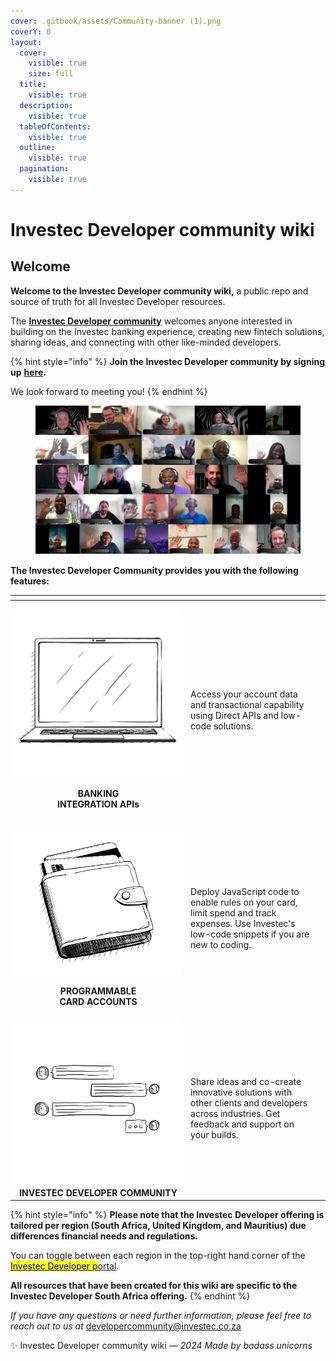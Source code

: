```yaml
---
cover: .gitbook/assets/Community-banner (1).png
coverY: 0
layout:
  cover:
    visible: true
    size: full
  title:
    visible: true
  description:
    visible: true
  tableOfContents:
    visible: true
  outline:
    visible: true
  pagination:
    visible: true
---
```


# Investec Developer community wiki

## **Welcome**&#x20;

**Welcome to the Investec Developer community wiki,** a public repo and source of truth for all Investec Developer resources.

The [**Investec Developer community**](https://developer.investec.com/za/community) welcomes anyone interested in building on the Investec banking experience, creating new fintech solutions, sharing ideas, and connecting with other like-minded developers.

{% hint style="info" %}
**Join the Investec Developer community by signing up** [**here**](https://jf18emj1p49.typeform.com/to/RXy7DHSD)**.**

We look forward to meeting you!&#x20;
{% endhint %}

<figure><img src=".gitbook/assets/Community waving picture (1).png" alt=""><figcaption></figcaption></figure>

**The Investec Developer Community provides you with the following features:**

<table data-view="cards"><thead><tr><th align="center"></th><th></th><th data-hidden data-card-cover data-type="files"></th></tr></thead><tbody><tr><td align="center"><p><img src=".gitbook/assets/Front (1).png" alt="" data-size="original"></p><p><strong>BANKING</strong><br><strong>INTEGRATION APIs</strong></p></td><td>Access your account data and transactional capability using Direct APIs and low-code solutions.</td><td></td></tr><tr><td align="center"><p><img src=".gitbook/assets/Wallet (1).png" alt="" data-size="original"></p><p></p><p><strong>PROGRAMMABLE</strong><br><strong>CARD ACCOUNTS</strong></p></td><td>Deploy JavaScript code to enable rules on your card, limit spend and track expenses. Use Investec's low-code snippets if you are new to coding.</td><td></td></tr><tr><td align="center"><img src=".gitbook/assets/Untitled design (1).png" alt=""><strong>INVESTEC DEVELOPER COMMUNITY</strong></td><td>Share ideas and co-create innovative solutions with other clients and developers across industries. Get feedback and support on your builds. </td><td></td></tr></tbody></table>

{% hint style="info" %}
**Please note that the Investec Developer offering is tailored per region (South Africa, United Kingdom, and Mauritius) due differences financial needs and regulations.**&#x20;

You can toggle between each region in the top-right hand corner of the [<mark style="color:blue;">Investec Developer p</mark>ortal](https://developer.investec.com/za/home).

**All resources that have been created for this wiki are specific to the Investec Developer South Africa offering.**
{% endhint %}

_If you have any questions or need further information, please feel free to reach out to us at_ [developercommunity@investec.co.za](mailto:developercommunity@investec.co.za)

✨ Investec Developer community wiki _— 2024 Made by badass unicorns_&#x20;
